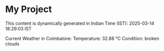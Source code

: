 # My Project

This content is dynamically generated in Indian Time (IST): 2025-03-14 18:29:03 IST


Current Weather in Coimbatore:
Temperature: 32.88 °C
Condition: broken clouds
